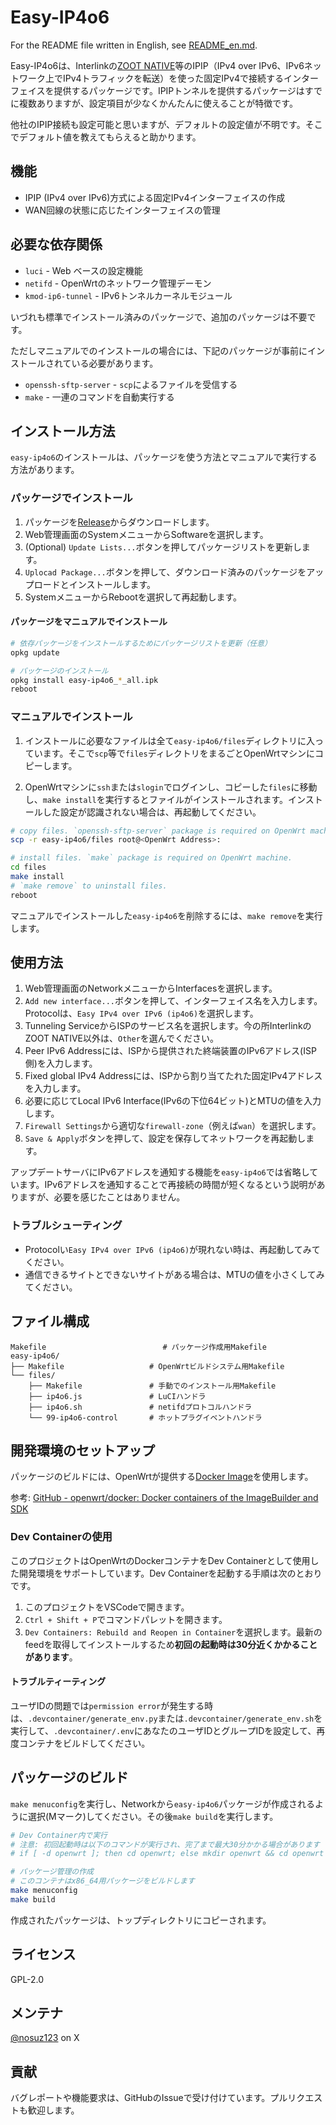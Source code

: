 # Easy-IP4o6

For the README file written in English, see [README_en.md](README_en.md).

Easy-IP4o6は、Interlinkの[ZOOT NATIVE](https://www.interlink.or.jp/service/zootnative/)等のIPIP（IPv4 over IPv6、IPv6ネットワーク上でIPv4トラフィックを転送）を使った固定IPv4で接続するインターフェイスを提供するパッケージです。IPIPトンネルを提供するパッケージはすでに複数ありますが、設定項目が少なくかんたんに使えることが特徴です。

他社のIPIP接続も設定可能と思いますが、デフォルトの設定値が不明です。そこでデフォルト値を教えてもらえると助かります。

## 機能

- IPIP (IPv4 over IPv6)方式による固定IPv4インターフェイスの作成
- WAN回線の状態に応じたインターフェイスの管理

## 必要な依存関係

- `luci` - Web ベースの設定機能
- `netifd` - OpenWrtのネットワーク管理デーモン
- `kmod-ip6-tunnel` - IPv6トンネルカーネルモジュール

いづれも標準でインストール済みのパッケージで、追加のパッケージは不要です。

ただしマニュアルでのインストールの場合には、下記のパッケージが事前にインストールされている必要があります。

- `openssh-sftp-server` - `scp`によるファイルを受信する
- `make` - 一連のコマンドを自動実行する

## インストール方法

`easy-ip4o6`のインストールは、パッケージを使う方法とマニュアルで実行する方法があります。

### パッケージでインストール

1. パッケージを[Release](https://github.com/nosuz/easy-ip4o6/releases)からダウンロードします。
2. Web管理画面のSystemメニューからSoftwareを選択します。
3. (Optional) `Update Lists...`ボタンを押してパッケージリストを更新します。
4. `Uplocad Package...`ボタンを押して、ダウンロード済みのパッケージをアップロードとインストールします。
5. SystemメニューからRebootを選択して再起動します。

#### パッケージをマニュアルでインストール

```bash
# 依存パッケージをインストールするためにパッケージリストを更新（任意）
opkg update

# パッケージのインストール
opkg install easy-ip4o6_*_all.ipk
reboot
```

### マニュアルでインストール

1. インストールに必要なファイルは全て`easy-ip4o6/files`ディレクトリに入っています。そこで`scp`等で`files`ディレクトリをまるごとOpenWrtマシンにコピーします。

2. OpenWrtマシンに`ssh`または`slogin`でログインし、コピーした`files`に移動し、`make install`を実行するとファイルがインストールされます。インストールした設定が認識されない場合は、再起動してください。

```bash
# copy files. `openssh-sftp-server` package is required on OpenWrt machine.
scp -r easy-ip4o6/files root@<OpenWrt Address>:
```

```bash
# install files. `make` package is required on OpenWrt machine.
cd files
make install
# `make remove` to uninstall files.
reboot
```

マニュアルでインストールした`easy-ip4o6`を削除するには、`make remove`を実行します。

## 使用方法

1. Web管理画面のNetworkメニューからInterfacesを選択します。
2. `Add new interface...`ボタンを押して、インターフェイス名を入力します。Protocolは、`Easy IPv4 over IPv6 (ip4o6)`を選択します。
3. Tunneling ServiceからISPのサービス名を選択します。今の所InterlinkのZOOT NATIVE以外は、`Other`を選んでください。
4. Peer IPv6 Addressには、ISPから提供された終端装置のIPv6アドレス(ISP側)を入力します。
5. Fixed global IPv4 Addressには、ISPから割り当てたれた固定IPv4アドレスを入力します。
6. 必要に応じてLocal IPv6 Interface(IPv6の下位64ビット)とMTUの値を入力します。
7. `Firewall Settings`から適切な`firewall-zone`（例えば`wan`）を選択します。
8. `Save & Apply`ボタンを押して、設定を保存してネットワークを再起動します。

アップデートサーバにIPv6アドレスを通知する機能を`easy-ip4o6`では省略しています。IPv6アドレスを通知することで再接続の時間が短くなるという説明がありますが、必要を感じたことはありません。

### トラブルシューティング

- Protocolい`Easy IPv4 over IPv6 (ip4o6)`が現れない時は、再起動してみてください。
- 通信できるサイトとできないサイトがある場合は、MTUの値を小さくしてみてください。

## ファイル構成

```
Makefile                          # パッケージ作成用Makefile
easy-ip4o6/
├── Makefile                   # OpenWrtビルドシステム用Makefile
└── files/
    ├── Makefile               # 手動でのインストール用Makefile
    ├── ip4o6.js               # LuCIハンドラ
    ├── ip4o6.sh               # netifdプロトコルハンドラ
    └── 99-ip4o6-control       # ホットプラグイベントハンドラ
```

## 開発環境のセットアップ

パッケージのビルドには、OpenWrtが提供する[Docker Image](https://hub.docker.com/r/openwrt/sdk)を使用します。

参考: [GitHub - openwrt/docker: Docker containers of the ImageBuilder and SDK](https://github.com/openwrt/docker)

### Dev Containerの使用

このプロジェクトはOpenWrtのDockerコンテナをDev Containerとして使用した開発環境をサポートしています。Dev Containerを起動する手順は次のとおりです。

1. このプロジェクトをVSCodeで開きます。
2. `Ctrl + Shift + P`でコマンドパレットを開きます。
3. `Dev Containers: Rebuild and Reopen in Container`を選択します。最新のfeedを取得してインストールするため**初回の起動時は30分近くかかることがあります**。

#### トラブルティーティング

ユーザIDの問題では`permission error`が発生する時は、`.devcontainer/generate_env.py`または`.devcontainer/generate_env.sh`を実行して、`.devcontainer/.env`にあなたのユーザIDとグループIDを設定して、再度コンテナをビルドしてください。

## パッケージのビルド

`make menuconfig`を実行し、Networkから`easy-ip4o6`パッケージが作成されるように選択(Mマーク)してください。その後`make build`を実行します。

```bash
# Dev Container内で実行
# 注意: 初回起動時は以下のコマンドが実行され、完了まで最大30分かかる場合があります
# if [ -d openwrt ]; then cd openwrt; else mkdir openwrt && cd openwrt && /builder/setup.sh; fi && ./scripts/feeds update -a && ./scripts/feeds install -a

# パッケージ管理の作成
# このコンテナはx86_64用パッケージをビルドします
make menuconfig
make build
```

作成されたパッケージは、トップディレクトリにコピーされます。

## ライセンス

GPL-2.0

## メンテナ

[@nosuz123](https://x.com/nosuz123) on X

## 貢献

バグレポートや機能要求は、GitHubのIssueで受け付けています。プルリクエストも歓迎します。
